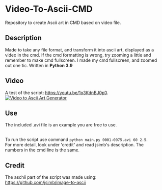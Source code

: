 # Video-To-Ascii-CMD
Repository to create Ascii art in CMD based on video file.

## Description
Made to take any file format, and transform it into ascii art, displayed as a video in the cmd. 
If the cmd formatting is wrong, try zooming a little and remember to make cmd fullscreen.
I made my cmd fullscreen, and zoomed out one tic.
Written in **Python 3.9**

## Video
A test of the script: https://youtu.be/1o3KdnBJ0p0. <br/>[![Video to Ascii Art Generator](http://img.youtube.com/vi/1o3KdnBJ0p0/0.jpg)](http://www.youtube.com/watch?v=1o3KdnBJ0p0 "Video to Ascii Art Generator")

## Use
The included .avi file is an example you are free to use. 

<br/>To run the script use command ```python main.py 0001-0075.avi 60 2.5```. <br/>For more detail, look under 'credit' and read jsimb's description. The numbers in the cmd line is the same.

## Credit
The aschii part of the script was made using: https://github.com/jsimb/image-to-ascii
